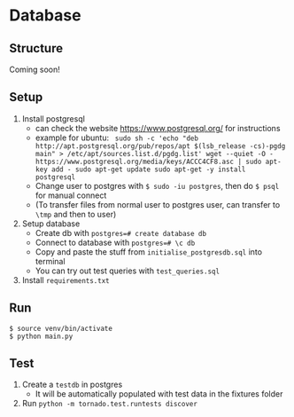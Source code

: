 # Database
## Structure
Coming soon!
## Setup
1. Install postgresql
    - can check the website https://www.postgresql.org/ for instructions
    - example for ubuntu: ```
    sudo sh -c 'echo "deb http://apt.postgresql.org/pub/repos/apt $(lsb_release -cs)-pgdg main" > /etc/apt/sources.list.d/pgdg.list'
wget --quiet -O - https://www.postgresql.org/media/keys/ACCC4CF8.asc | sudo apt-key add -
sudo apt-get update
sudo apt-get -y install postgresql```
    - Change user to postgres with ```$ sudo -iu postgres```, then do ```$ psql``` for manual connect
    - (To transfer files from normal user to postgres user, can transfer to ```\tmp``` and then to user)
2. Setup database
    - Create db with ```postgres=# create database db```
    - Connect to database with ```postgres=# \c db```
    - Copy and paste the stuff from ```initialise_postgresdb.sql``` into terminal
    - You can try out test queries with ```test_queries.sql```
3. Install ```requirements.txt```

<!-- need to ... libpq -->

## Run
```
$ source venv/bin/activate
$ python main.py
```

## Test
1. Create a ```testdb``` in postgres
    - It will be automatically populated with test data in the fixtures folder
2. Run ```python -m tornado.test.runtests discover```